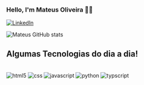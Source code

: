 ### Hello, I'm Mateus Oliveira 👋🏻

[![LinkedIn](https://img.shields.io/badge/LinkedIn-0077B5?style=for-the-badge&logo=linkedin&logoColor=white
)](https://www.linkedin.com/in/mateussdo/)


![Mateus GitHub stats](https://github-readme-stats.vercel.app/api?username=CyberMatts&show_icons=true&theme=synthwave)

## Algumas Tecnologias do dia a dia!

<div style="display: inline_block"><br/>
<img align="center" alt="html5" src="https://img.shields.io/badge/HTML5-E34F26?style=for-the-badge&logo=html5&logoColor=white
"/>
<img align="center" alt="css" src="https://img.shields.io/badge/CSS3-1572B6?style=for-the-badge&logo=css3&logoColor=white
"/>
<img align="center" alt="javascript" src="https://img.shields.io/badge/JavaScript-F7DF1E?style=for-the-badge&logo=javascript&logoColor=black
"/>
<img align="center" alt="python" src="https://img.shields.io/badge/Python-14354C?style=for-the-badge&logo=python&logoColor=white
"/>
<img align="center" alt="typscript" src="https://img.shields.io/badge/TypeScript-007ACC?style=for-the-badge&logo=typescript&logoColor=white
"/>
<br/></div> 
